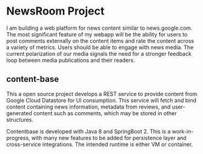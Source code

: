 # NewsRoom Project
I am building a web platform for news content similar to news.google.com.
The most significant feature of my webapp will be the ability for users
to post comments externally on the content items and rate the content
across a variety of metrics. Users should be able to engage with news
media. The current polarization of our media signals the need for a
stronger feedback loop between media publications and their readers.

## content-base
This a open source project develops a REST service to provide content from
Google Cloud Datastore for UI consumption. This service will fetch and bind
content containing news information, metadata from reviews, and user-
generated content such as comments, which may be stored in other structures.

Contentbase is developed with Java 8 and SpringBoot 2. This is a work-in-
progress, with many new features to be added for persistence layer and
cross-service integrations. The intended runtime is either VM or container.

